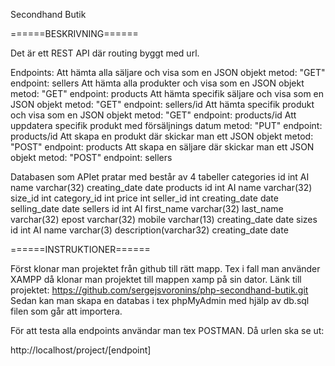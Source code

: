 Secondhand Butik

======BESKRIVNING======

Det är ett REST API där routing byggt med url.

Endpoints:
    Att hämta alla säljare och visa som en JSON objekt
        metod: "GET"
        endpoint: sellers
    Att hämta alla produkter och visa som en JSON objekt
        metod: "GET"
        endpoint: products
    Att hämta specifik säljare och visa som en JSON objekt
        metod: "GET"
        endpoint: sellers/id
    Att hämta specifik produkt och visa som en JSON objekt
        metod: "GET"
        endpoint: products/id
    Att uppdatera specifik produkt med försäljnings datum
        metod: "PUT"
        endpoint: products/id
    Att skapa en produkt där skickar man ett JSON objekt
        metod: "POST"
        endpoint: products
    Att skapa en säljare där skickar man ett JSON objekt
        metod: "POST"
        endpoint: sellers
    
Databasen som APIet pratar med består av 4 tabeller
    categories
        id int AI
        name varchar(32)
        creating_date date
    products
        id int AI
        name varchar(32)
        size_id int
        category_id int
        price int
        seller_id int
        creating_date date
        selling_date date
    sellers
        id int AI
        first_name varchar(32)
        last_name varchar(32)
        epost varchar(32)
        mobile varchar(13)
        creating_date date
    sizes
        id int AI
        name varchar(3)
        description(varchar32)
        creating_date date

======INSTRUKTIONER======

Först klonar man projektet från github till rätt mapp. Tex i fall man använder XAMPP då klonar man projektet till mappen xamp på sin dator. 
Länk till projektet:  https://github.com/sergejsvoronins/php-secondhand-butik.git
Sedan kan man skapa en databas i tex phpMyAdmin med hjälp av db.sql filen som går att importera. 

För att testa alla endpoints användar man tex POSTMAN. Då urlen ska se ut:

http://localhost/project/[endpoint]